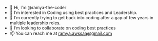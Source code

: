 - 👋 Hi, I’m @ramya-the-coder
- 👀 I’m interested in Coding using best practices and Leadership.
- 🌱 I’m currently trying to get back into coding after a gap of few years in multiple leadership roles.
- 💞️ I’m looking to collaborate on coding best practices
- 📫 You can reach me at ramya.awssaa@gmail.com

<!---
ramya-the-coder/ramya-the-coder is a ✨ special ✨ repository because its `README.md` (this file) appears on your GitHub profile.
You can click the Preview link to take a look at your changes.
--->

